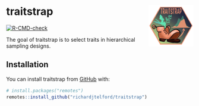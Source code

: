 
<!-- README.md is generated from README.Rmd. Please edit that file -->

# traitstrap <img src="man/figures/Traitstrap_hex.png" align="right" alt="" width="120" />

<!-- badges: start -->

[![R-CMD-check](https://github.com/richardjtelford/traitstrap/workflows/R-CMD-check/badge.svg)](https://github.com/richardjtelford/traitstrap/actions)
<!-- badges: end -->

The goal of traitstrap is to select traits in hierarchical sampling
designs.

## Installation

You can install traitstrap from [GitHub](https://github.com/) with:

``` r
# install.packages("remotes")
remotes::install_github("richardjtelford/traitstrap")
```
